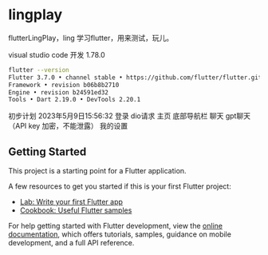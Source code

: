 # lingplay

flutterLingPlay，ling 学习flutter，用来测试，玩儿。

visual studio code 开发 1.78.0

```bash 
flutter --version
Flutter 3.7.0 • channel stable • https://github.com/flutter/flutter.git
Framework • revision b06b8b2710 
Engine • revision b24591ed32
Tools • Dart 2.19.0 • DevTools 2.20.1
```

初步计划 2023年5月9日15:56:32
登录 dio请求
主页 底部导航栏
聊天 gpt聊天（API key 加密，不能泄露）
我的设置

## Getting Started

This project is a starting point for a Flutter application.

A few resources to get you started if this is your first Flutter project:

- [Lab: Write your first Flutter app](https://docs.flutter.dev/get-started/codelab)
- [Cookbook: Useful Flutter samples](https://docs.flutter.dev/cookbook)

For help getting started with Flutter development, view the
[online documentation](https://docs.flutter.dev/), which offers tutorials,
samples, guidance on mobile development, and a full API reference.
